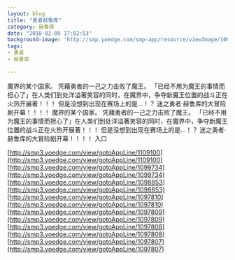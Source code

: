 ```yaml
---
layout: blog
title: "勇者赫鲁库"
category: 赫鲁库
date: "2018-02-09 17:02:53"
background-image: 'http://smp.yoedge.com/smp-app/resource/viewImage/1001117appline.png'
tags:
- 勇者
- 赫鲁库

---
```

魔界的某个国家。 凭藉勇者的一己之力击败了魔王。 「已经不用为魔王的事情而担心了」在人类们到处洋溢著笑容的同时，在魔界中，争夺新魔王位置的战斗正在火热开展著！！！ 但是没想到出现在赛场上的是…！？ 迷之勇者·赫鲁库的大冒险剧开幕！！！！
魔界的某个国家。 凭藉勇者的一己之力击败了魔王。 「已经不用为魔王的事情而担心了」在人类们到处洋溢著笑容的同时，在魔界中，争夺新魔王位置的战斗正在火热开展著！！！ 但是没想到出现在赛场上的是…！？ 迷之勇者·赫鲁库的大冒险剧开幕！！！！
入口

[http://smp3.yoedge.com/view/gotoAppLine/1109100](http://smp3.yoedge.com/view/gotoAppLine/1109100)
[http://smp3.yoedge.com/view/gotoAppLine/1099734](http://smp3.yoedge.com/view/gotoAppLine/1099734)
[http://smp3.yoedge.com/view/gotoAppLine/1098853](http://smp3.yoedge.com/view/gotoAppLine/1098853)
[http://smp3.yoedge.com/view/gotoAppLine/1097810](http://smp3.yoedge.com/view/gotoAppLine/1097810)
[http://smp3.yoedge.com/view/gotoAppLine/1097809](http://smp3.yoedge.com/view/gotoAppLine/1097809)
[http://smp3.yoedge.com/view/gotoAppLine/1097808](http://smp3.yoedge.com/view/gotoAppLine/1097808)
[http://smp3.yoedge.com/view/gotoAppLine/1097807](http://smp3.yoedge.com/view/gotoAppLine/1097807)

        
